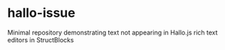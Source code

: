 # hallo-issue
Minimal repository demonstrating text not appearing in Hallo.js rich text editors in StructBlocks
